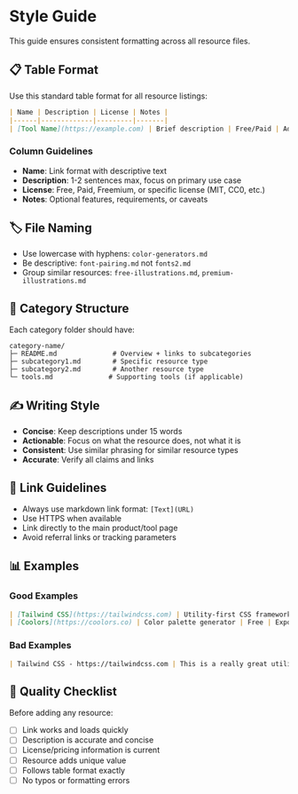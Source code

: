 # Style Guide

This guide ensures consistent formatting across all resource files.

## 📋 Table Format

Use this standard table format for all resource listings:

```markdown
| Name | Description | License | Notes |
|------|-------------|---------|-------|
| [Tool Name](https://example.com) | Brief description | Free/Paid | Additional info |
```

### Column Guidelines

- **Name**: Link format with descriptive text
- **Description**: 1-2 sentences max, focus on primary use case
- **License**: Free, Paid, Freemium, or specific license (MIT, CC0, etc.)
- **Notes**: Optional features, requirements, or caveats

## 🏷️ File Naming

- Use lowercase with hyphens: `color-generators.md`
- Be descriptive: `font-pairing.md` not `fonts2.md`
- Group similar resources: `free-illustrations.md`, `premium-illustrations.md`

## 📂 Category Structure

Each category folder should have:

```
category-name/
├─ README.md              # Overview + links to subcategories
├─ subcategory1.md        # Specific resource type
├─ subcategory2.md        # Another resource type
└─ tools.md              # Supporting tools (if applicable)
```

## ✍️ Writing Style

- **Concise**: Keep descriptions under 15 words
- **Actionable**: Focus on what the resource does, not what it is
- **Consistent**: Use similar phrasing for similar resource types
- **Accurate**: Verify all claims and links

## 🔗 Link Guidelines

- Always use markdown link format: `[Text](URL)`
- Use HTTPS when available
- Link directly to the main product/tool page
- Avoid referral links or tracking parameters

## 📊 Examples

### Good Examples

```markdown
| [Tailwind CSS](https://tailwindcss.com) | Utility-first CSS framework | MIT | Highly customizable |
| [Coolors](https://coolors.co) | Color palette generator | Free | Export in multiple formats |
```

### Bad Examples

```markdown
| Tailwind CSS - https://tailwindcss.com | This is a really great utility-first CSS framework that helps you build modern websites | Free and open source | It's super customizable and has tons of features |
```

## 🎯 Quality Checklist

Before adding any resource:

- [ ] Link works and loads quickly
- [ ] Description is accurate and concise
- [ ] License/pricing information is current
- [ ] Resource adds unique value
- [ ] Follows table format exactly
- [ ] No typos or formatting errors 